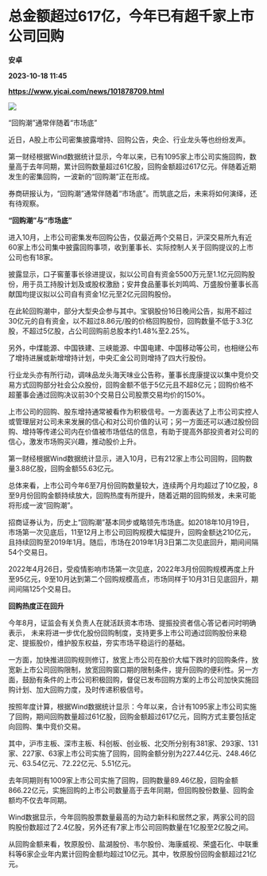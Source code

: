 # 总金额超过617亿，今年已有超千家上市公司回购
**安卓**

**2023-10-18 11:45**

**https://www.yicai.com/news/101878709.html**

![](https://imgcdn.yicai.com/uppics/slides/2023/10/efacc096a2a9f19798dbd8cc7a1c6105.jpg)

“回购潮”通常伴随着“市场底”

近日，A股上市公司密集披露增持、回购公告，央企、行业龙头等也纷纷发声。

第一财经根据Wind数据统计显示，今年以来，已有1095家上市公司实施回购，数量高于去年同期，累计回购数量超过61亿股，回购金额超过617亿元。伴随着近期发生的密集回购，一波新的“回购潮”正在形成。

券商研报认为，“回购潮”通常伴随着“市场底”。而筑底之后，未来将如何演绎，还有待观察。

**“回购潮”与“市场底”**

进入10月，上市公司密集发布回购公告，仅最近两个交易日，沪深交易所九有近60家上市公司集中披露回购事项，收到董事长、实际控制人关于回购提议的上市公司也有18家。

披露显示，口子窖董事长徐进提议，拟以公司自有资金5500万元至1.1亿元回购股份，用于员工持股计划及或股权激励；安井食品董事长刘鸣鸣、万盛股份董事长高献国均提议拟以公司自有资金1亿元至2亿元回购股份。

在此轮回购潮中，部分大型央企参与其中。宝钢股份16日晚间公告，拟用不超过30亿元的自有资金，以不超过8.86元/股的价格回购股份，回购数量不低于3.3亿股，不超过5亿股，占公司回购前总股本约1.48%至2.25%。

另外，中煤能源、中国铁建、三峡能源、中国电建、中国移动等公司，也相继公布了增持进展或新增增持计划，中央汇金公司则增持了四大行股份。

行业龙头亦有所行动，调味品龙头海天味业公告称，董事长庞康提议以集中竞价交易方式回购部分社会公众股份，回购金额不低于5亿元且不超8亿元；回购价格不超董事会通过回购决议前30个交易日公司股票交易均价的150%。

上市公司的回购、股东增持通常被看作为积极信号。一方面表达了上市公司实控人或管理层对公司未来发展的信心和对公司价值的认可；另一方面还可以通过股份回购、增持等传递公司内在价值被市场低估的信息，有助于提高外部投资者对公司的信心，激发市场购买兴趣，推动股价上升。

第一财经根据Wind数据统计显示，进入10月，已有212家上市公司回购，回购数量3.88亿股，回购金额55.63亿元。

总体来看，上市公司今年6至7月份回购数量较大，连续两个月均超过了10亿股，8至9月份回购金额持续放大，回购热度有所提升，随着近期的回购频发，未来可能将形成一波“回购潮”。

招商证券认为，历史上“回购潮”基本同步或略领先市场底。如2018年10月19日，市场第一次见底后，11至12月上市公司回购规模大幅提升，回购金额达210亿元，且持续回购至2019年1月。随后，市场在2019年1月3日第二次见底回升，期间间隔54个交易日。

2022年4月26日，受疫情影响市场第一次见底，2022年3月份回购规模再度上升至95亿元，9至10月达到第二个回购规模高点，市场同样于10月31日见底回升，期间间隔125个交易日。

**回购热度正在回升**

今年8月，证监会有关负责人在就活跃资本市场、提振投资者信心答记者问时明确表示， 未来将进一步优化股份回购制度，支持更多上市公司通过回购股份来稳定、提振股价，维护股东权益，夯实市场平稳运行的基础。

一方面，加快推进回购规则修订，放宽上市公司在股价大幅下跌时的回购条件，放宽新上市公司回购限制，放宽回购窗口期的限制条件，提升回购的便利性。另一方面，鼓励有条件的上市公司积极回购，督促已发布回购方案的上市公司加快实施回购计划、加大回购力度，及时传递积极信号。

按照年度计算，根据Wind数据统计显示：今年以来，合计有1095家上市公司实施了回购，期间回购数量超过61亿股，回购金额超过617亿元，回购方式主要包括定向回购、集中竞价交易。

其中，沪市主板、深市主板、科创板、创业板、北交所分别有381家、293家、131家、227家、63家上市公司实施了回购，回购金额分别为227.44亿元、248.46亿元、63.54亿元、72.22亿元、5.51亿元。

去年同期则有1009家上市公司实施了回购，回购数量89.46亿股，回购金额866.22亿元，实施回购的上市公司数量高于去年同期，但回购股份数量、回购金额均不仅去年同期。

Wind数据显示，今年回购股票数量最高的为动力新科和居然之家，两家公司的回购股份数超过了2.4亿股，另外还有7家上市公司回购数量在1亿股至2亿股之间。

从回购金额来看，牧原股份、盐湖股份、韦尔股份、海康威视、荣盛石化、中联重科等6家企业年内累计回购金额均超过10亿元。其中，牧原股份回购金额超过21亿元。